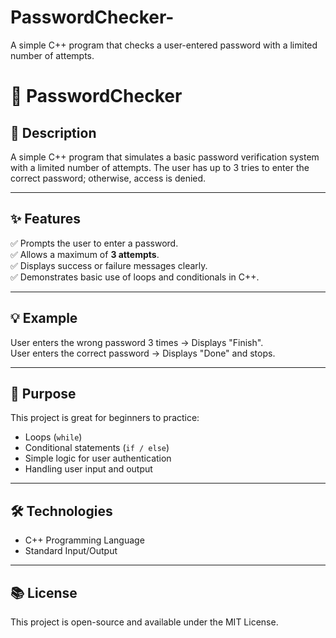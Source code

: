 # PasswordChecker-
A simple C++ program that checks a user-entered password with a limited number of attempts.


# 🔐 PasswordChecker

## 📄 Description  
A simple C++ program that simulates a basic password verification system with a limited number of attempts. The user has up to 3 tries to enter the correct password; otherwise, access is denied.

---

## ✨ Features  
✅ Prompts the user to enter a password.  
✅ Allows a maximum of **3 attempts**.  
✅ Displays success or failure messages clearly.  
✅ Demonstrates basic use of loops and conditionals in C++.

---

## 💡 Example  
User enters the wrong password 3 times → Displays "Finish".  
User enters the correct password → Displays "Done" and stops.

---

## 🎯 Purpose  
This project is great for beginners to practice:  
- Loops (`while`)  
- Conditional statements (`if / else`)  
- Simple logic for user authentication  
- Handling user input and output

---

## 🛠️ Technologies  
- C++ Programming Language  
- Standard Input/Output

---

## 📚 License  
This project is open-source and available under the MIT License.
